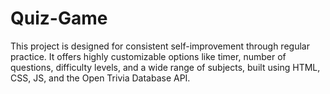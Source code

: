 # Quiz-Game
This project is designed for consistent self-improvement through regular practice. It offers highly customizable options like timer, number of questions, difficulty levels, and a wide range of subjects, built using HTML, CSS, JS, and the Open Trivia Database API.

